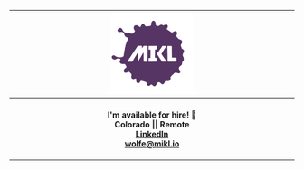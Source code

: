 <!doctype html>
<div align="center">
  <table>
    <thead>
      <tr>
        <th colspan="3" width="800px">
          <div>
            <a href="https://mikl.io" target="_blank">
              <img
                width="144px"
                height="144px"
                src="./img/mikl-logo.svg"
                alt="MIKL icon"
              />
            </a>
          </div>
        </th>
      </tr>
    </thead>
    <tr>
      <th colspan="3">
        <br />
        <div align="center">
          <span> I'm available for hire! 👀 </span>
          <br />
          <span>Colorado || Remote</span>
          <div align="center" width="200px">
            <a href="https://www.linkedin.com/in/miklwolfe/" target="_blank"
              >LinkedIn</a
            >
            <br />
            <a href="mailto:wolfe@mikl.io" target="_blank">wolfe@mikl.io</a>
          </div>
        </div>
        <br />
      </th>
    </tr>
  </table>
</div>
